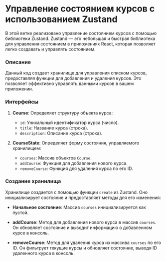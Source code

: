 # Управление состоянием курсов с использованием Zustand

В этой ветке реализовано управление состоянием курсов с помощью библиотеки Zustand. Zustand — это небольшая и быстрая библиотека для управления состоянием в приложениях React, которая позволяет легко создавать и управлять состоянием.

### Описание

Данный код создает хранилище для управления списком курсов, предоставляя функции для добавления и удаления курсов. Это позволяет эффективно управлять данными курсов в вашем приложении.

### Интерфейсы

1. **Course**: Определяет структуру объекта курса:
   - `id`: Уникальный идентификатор курса (число).
   - `title`: Название курса (строка).
   - `description`: Описание курса (строка).

2. **CourseState**: Определяет форму состояния, управляемого хранилищем:
   - `courses`: Массив объектов `Course`.
   - `addCourse`: Функция для добавления нового курса.
   - `removeCourse`: Функция для удаления курса по его ID.

### Создание хранилища

Хранилище создается с помощью функции `create` из Zustand. Оно инициализирует состояние и предоставляет методы для его изменения:

- **Начальное состояние**: Массив `courses` инициализируется как пустой.

- **addCourse**: Метод для добавления нового курса в массив `courses`. Он обновляет состояние и выводит информацию о добавленном курсе в консоль.

- **removeCourse**: Метод для удаления курса из массива `courses` по его ID. Он фильтрует текущие курсы и обновляет состояние, выводя ID удаленного курса в консоль.
